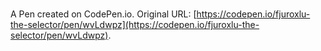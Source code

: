 # 

A Pen created on CodePen.io. Original URL: [https://codepen.io/fjuroxlu-the-selector/pen/wvLdwpz](https://codepen.io/fjuroxlu-the-selector/pen/wvLdwpz).

